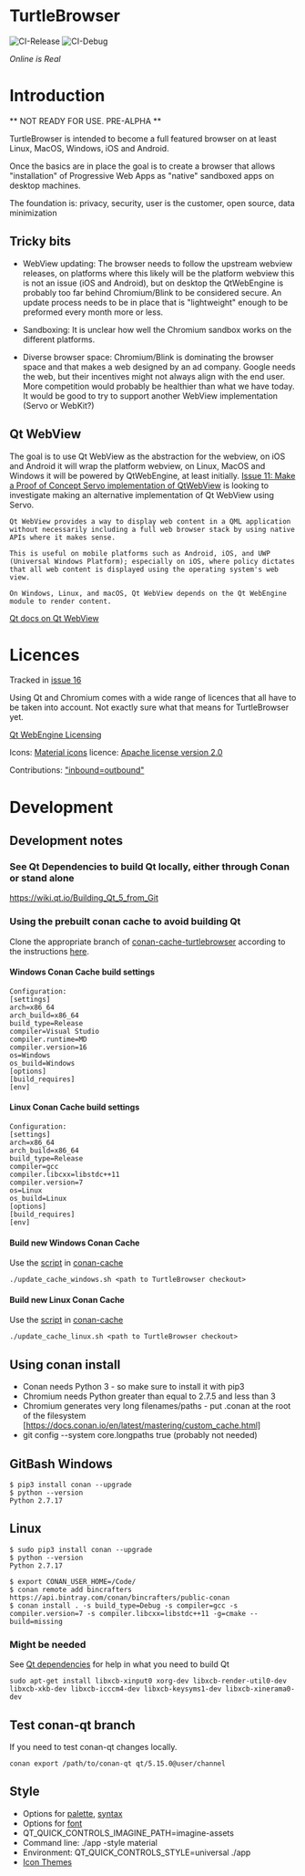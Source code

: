 # TurtleBrowser

![CI-Release](https://github.com/turtlebrowser/turtlebrowser/workflows/CI-Release/badge.svg)
![CI-Debug](https://github.com/turtlebrowser/turtlebrowser/workflows/CI-Debug/badge.svg)

_Online is Real_

# Introduction

** NOT READY FOR USE. PRE-ALPHA **

TurtleBrowser is intended to become a full featured browser on at least Linux, MacOS, Windows, iOS and Android.

Once the basics are in place the goal is to create a browser that allows "installation" of Progressive Web Apps
as "native" sandboxed apps on desktop machines.

The foundation is: privacy, security, user is the customer, open source, data minimization

## Tricky bits

- WebView updating: The browser needs to follow the upstream webview releases, on platforms where
  this likely will be the platform webview this is not an issue (iOS and Android), but on desktop
  the QtWebEngine is probably too far behind Chromium/Blink to be considered secure. An update process
  needs to be in place that is "lightweight" enough to be preformed every month more or less.

- Sandboxing: It is unclear how well the Chromium sandbox works on the different platforms.

- Diverse browser space: Chromium/Blink is dominating the browser space and that makes a web
  designed by an ad company. Google needs the web, but their incentives might not always align
  with the end user. More competition would probably be healthier than what we have today. It would
  be good to try to support another WebView implementation (Servo or WebKit?)

## Qt WebView

The goal is to use Qt WebView as the abstraction for the webview, on iOS and Android it will wrap the
platform webview, on Linux, MacOS and Windows it will be powered by QtWebEngine, at least initially.
[Issue 11: Make a Proof of Concept Servo implementation of QtWebView](https://github.com/turtlebrowser/turtlebrowser/issues/11)
is looking to investigate making an alternative implementation of Qt WebView using Servo.

```
Qt WebView provides a way to display web content in a QML application without necessarily including a full web browser stack by using native APIs where it makes sense.

This is useful on mobile platforms such as Android, iOS, and UWP (Universal Windows Platform); especially on iOS, where policy dictates that all web content is displayed using the operating system's web view.

On Windows, Linux, and macOS, Qt WebView depends on the Qt WebEngine module to render content.
```

[Qt docs on Qt WebView](https://doc.qt.io/qt-5/qtwebview-index.html)

# Licences

Tracked in [issue 16](https://github.com/turtlebrowser/turtlebrowser/issues/16)

Using Qt and Chromium comes with a wide range of licences that all have to be taken into account. Not exactly sure what that means for TurtleBrowser yet.

[Qt WebEngine Licensing](https://doc.qt.io/qt-5/qtwebengine-licensing.html)

Icons: [Material icons](https://material.io/resources/icons/?style=outline) licence: [Apache license version 2.0](https://www.apache.org/licenses/LICENSE-2.0.html)

Contributions: ["inbound=outbound"](https://docs.github.com/en/free-pro-team@latest/github/site-policy/github-terms-of-service#6-contributions-under-repository-license)

# Development

## Development notes

### See Qt Dependencies to build Qt locally, either through Conan or stand alone

https://wiki.qt.io/Building_Qt_5_from_Git

### Using the prebuilt conan cache to avoid building Qt

Clone the appropriate branch of [conan-cache-turtlebrowser](https://github.com/turtlebrowser/conan-cache-turtlebrowser) according to the instructions [here](https://github.com/turtlebrowser/conan-cache#how-to-use-locally).

#### Windows Conan Cache build settings
```
Configuration:
[settings]
arch=x86_64
arch_build=x86_64
build_type=Release
compiler=Visual Studio
compiler.runtime=MD
compiler.version=16
os=Windows
os_build=Windows
[options]
[build_requires]
[env]
```

#### Linux Conan Cache build settings
```
Configuration:
[settings]
arch=x86_64
arch_build=x86_64
build_type=Release
compiler=gcc
compiler.libcxx=libstdc++11
compiler.version=7
os=Linux
os_build=Linux
[options]
[build_requires]
[env]
```

#### Build new Windows Conan Cache
Use the [script](https://github.com/turtlebrowser/conan-cache/blob/master/update_cache_windows.sh) in [conan-cache](https://github.com/turtlebrowser/conan-cache)
```
./update_cache_windows.sh <path to TurtleBrowser checkout>
```

#### Build new Linux Conan Cache
Use the [script](https://github.com/turtlebrowser/conan-cache/blob/master/update_cache_linux.sh) in [conan-cache](https://github.com/turtlebrowser/conan-cache)
```
./update_cache_linux.sh <path to TurtleBrowser checkout>
```

## Using conan install

- Conan needs Python 3 - so make sure to install it with pip3
- Chromium needs Python greater than equal to 2.7.5 and less than 3
- Chromium generates very long filenames/paths - put .conan at the root of the filesystem
  [https://docs.conan.io/en/latest/mastering/custom_cache.html]
- git config --system core.longpaths true (probably not needed)

## GitBash Windows

```
$ pip3 install conan --upgrade
$ python --version
Python 2.7.17
```

## Linux

```
$ sudo pip3 install conan --upgrade
$ python --version
Python 2.7.17
```

```
$ export CONAN_USER_HOME=/Code/
$ conan remote add bincrafters https://api.bintray.com/conan/bincrafters/public-conan
$ conan install . -s build_type=Debug -s compiler=gcc -s compiler.version=7 -s compiler.libcxx=libstdc++11 -g=cmake --build=missing
```

### Might be needed

See [Qt dependencies](https://wiki.qt.io/Building_Qt_5_from_Git) for help in what you need to build Qt

```
sudo apt-get install libxcb-xinput0 xorg-dev libxcb-render-util0-dev libxcb-xkb-dev libxcb-icccm4-dev libxcb-keysyms1-dev libxcb-xinerama0-dev 
```

## Test conan-qt branch

If you need to test conan-qt changes locally.

```
conan export /path/to/conan-qt qt/5.15.0@user/channel
```

## Style

* Options for [palette](https://doc.qt.io/qt-5/qml-palette.html#qtquickcontrols2-palette), [syntax](https://doc.qt.io/qt-5/qtquickcontrols2-configuration.html#palette-configuration)
* Options for [font](https://doc.qt.io/qt-5/qtquickcontrols2-configuration.html#font-configuration)
* QT_QUICK_CONTROLS_IMAGINE_PATH=imagine-assets
* Command line: ./app -style material
* Environment: QT_QUICK_CONTROLS_STYLE=universal ./app
* [Icon Themes](https://doc.qt.io/qt-5/qtquickcontrols2-icons.html#icon-themes)

